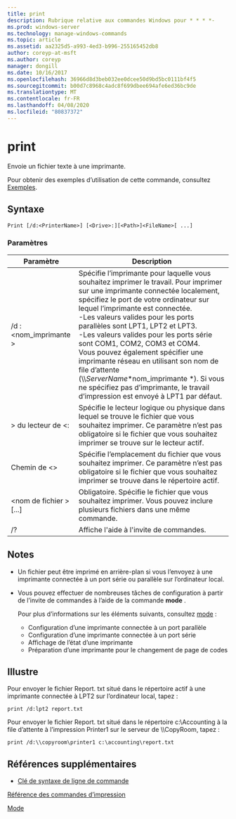 ```yaml
---
title: print
description: Rubrique relative aux commandes Windows pour * * * *-
ms.prod: windows-server
ms.technology: manage-windows-commands
ms.topic: article
ms.assetid: aa2325d5-a993-4ed3-b996-255165452db8
author: coreyp-at-msft
ms.author: coreyp
manager: dongill
ms.date: 10/16/2017
ms.openlocfilehash: 36966d8d3beb032ee0dcee50d9bd5bc0111bf4f5
ms.sourcegitcommit: b00d7c8968c4adc8f699dbee694afe6ed36bc9de
ms.translationtype: MT
ms.contentlocale: fr-FR
ms.lasthandoff: 04/08/2020
ms.locfileid: "80837372"
---
```

# <a name="print"></a>print



Envoie un fichier texte à une imprimante.

Pour obtenir des exemples d’utilisation de cette commande, consultez [Exemples](#BKMK_examples).

## <a name="syntax"></a>Syntaxe

```
Print [/d:<PrinterName>] [<Drive>:][<Path>]<FileName>[ ...]
```

### <a name="parameters"></a>Paramètres

|Paramètre|Description|
|---------|-----------|
|/d :\<nom_imprimante >|Spécifie l’imprimante pour laquelle vous souhaitez imprimer le travail. Pour imprimer sur une imprimante connectée localement, spécifiez le port de votre ordinateur sur lequel l’imprimante est connectée.</br>-Les valeurs valides pour les ports parallèles sont LPT1, LPT2 et LPT3.</br>-Les valeurs valides pour les ports série sont COM1, COM2, COM3 et COM4.</br>Vous pouvez également spécifier une imprimante réseau en utilisant son nom de file d’attente (\\\\*ServerName*\*nom_imprimante *). Si vous ne spécifiez pas d’imprimante, le travail d’impression est envoyé à LPT1 par défaut.|
|> du lecteur de \<:|Spécifie le lecteur logique ou physique dans lequel se trouve le fichier que vous souhaitez imprimer. Ce paramètre n’est pas obligatoire si le fichier que vous souhaitez imprimer se trouve sur le lecteur actif.|
|Chemin de \<>|Spécifie l’emplacement du fichier que vous souhaitez imprimer. Ce paramètre n’est pas obligatoire si le fichier que vous souhaitez imprimer se trouve dans le répertoire actif.|
|\<nom de fichier > [...]|Obligatoire. Spécifie le fichier que vous souhaitez imprimer. Vous pouvez inclure plusieurs fichiers dans une même commande.|
|/?|Affiche l'aide à l'invite de commandes.|

## <a name="remarks"></a>Notes

-   Un fichier peut être imprimé en arrière-plan si vous l’envoyez à une imprimante connectée à un port série ou parallèle sur l’ordinateur local.
-   Vous pouvez effectuer de nombreuses tâches de configuration à partir de l’invite de commandes à l’aide de la commande **mode** .

    Pour plus d’informations sur les éléments suivants, consultez [mode](mode.md) :  
    -   Configuration d’une imprimante connectée à un port parallèle
    -   Configuration d’une imprimante connectée à un port série
    -   Affichage de l’état d’une imprimante
    -   Préparation d’une imprimante pour le changement de page de codes

## <a name="examples"></a><a name=BKMK_examples></a>Illustre

Pour envoyer le fichier Report. txt situé dans le répertoire actif à une imprimante connectée à LPT2 sur l’ordinateur local, tapez :
```
print /d:lpt2 report.txt
```
Pour envoyer le fichier Report. txt situé dans le répertoire c:\Accounting à la file d’attente à l’impression Printer1 sur le serveur de \\\\CopyRoom, tapez :
```
print /d:\\copyroom\printer1 c:\accounting\report.txt 
```

## <a name="additional-references"></a>Références supplémentaires

- [Clé de syntaxe de ligne de commande](command-line-syntax-key.md)

[Référence des commandes d’impression](print-command-reference.md)

[Mode](mode.md)